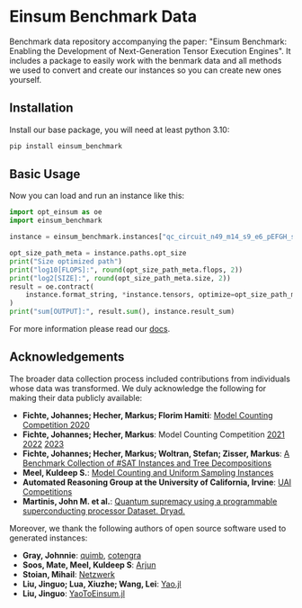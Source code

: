 # Einsum Benchmark Data

Benchmark data repository accompanying the paper: "Einsum Benchmark: Enabling the Development of Next-Generation Tensor Execution Engines". It includes a package to easily work with the benmark data and all methods we used to convert and create our instances so you can create new ones yourself.

## Installation

Install our base package, you will need at least python 3.10:

```bash
pip install einsum_benchmark
```

## Basic Usage

Now you can load and run an instance like this:

```python
import opt_einsum as oe
import einsum_benchmark

instance = einsum_benchmark.instances["qc_circuit_n49_m14_s9_e6_pEFGH_simplified"]

opt_size_path_meta = instance.paths.opt_size
print("Size optimized path")
print("log10[FLOPS]:", round(opt_size_path_meta.flops, 2))
print("log2[SIZE]:", round(opt_size_path_meta.size, 2))
result = oe.contract(
    instance.format_string, *instance.tensors, optimize=opt_size_path_meta.path
)
print("sum[OUTPUT]:", result.sum(), instance.result_sum)
```

For more information please read our [docs](https://benchmark.einsum.org/docs/guides/getting-started/).

## Acknowledgements

The broader data collection process included contributions from individuals whose data was transformed. We duly acknowledge the following for making their data publicly available:

- **Fichte, Johannes; Hecher, Markus; Florim Hamiti**: [Model Counting Competition 2020](https://zenodo.org/records/10031810)
- **Fichte, Johannes; Hecher, Markus**: Model Counting Competition [2021](https://zenodo.org/records/10006441) [2022](https://zenodo.org/records/10014715) [2023](https://zenodo.org/records/10012822)
- **Fichte, Johannes; Hecher, Markus; Woltran, Stefan; Zisser, Markus**: [A Benchmark Collection of #SAT Instances and Tree Decompositions](https://zenodo.org/records/1299752)
- **Meel, Kuldeep S.**: [Model Counting and Uniform Sampling Instances](https://zenodo.org/records/3793090)
- **Automated Reasoning Group at the University of California, Irvine**: [UAI Competitions](https://github.com/dechterlab/uai-competitions)
- **Martinis, John M. et al.**: [Quantum supremacy using a programmable superconducting processor Dataset. Dryad.](https://datadryad.org/stash/dataset/doi:10.5061/dryad.k6t1rj8)

Moreover, we thank the following authors of open source software used to generated instances:

- **Gray, Johnnie**: [quimb](https://quimb.readthedocs.io/en/latest/index.html), [cotengra](https://cotengra.readthedocs.io/en/latest/)
- **Soos, Mate, Meel, Kuldeep S**: [Arjun](https://github.com/meelgroup/arjun)
- **Stoian, Mihail**: [Netzwerk](https://github.com/stoianmihail/Netzwerk)
- **Liu, Jinguo; Lua, Xiuzhe; Wang, Lei**: [Yao.jl](https://github.com/QuantumBFS/Yao.jl)
- **Liu, Jinguo**: [YaoToEinsum.jl](https://github.com/QuantumBFS/YaoToEinsum.jl)
